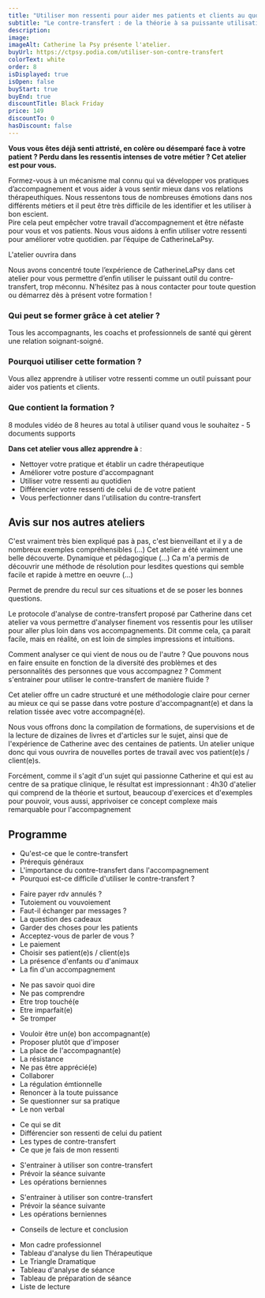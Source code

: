 ```yaml
---
title: "Utiliser mon ressenti pour aider mes patients et clients au quotidien."
subtitle: "Le contre-transfert : de la théorie à sa puissante utilisation pratique."
description:
image:
imageAlt: Catherine la Psy présente l'atelier.
buyUrl: https://ctpsy.podia.com/utiliser-son-contre-transfert
colorText: white
order: 8
isDisplayed: true
isOpen: false
buyStart: true
buyEnd: true
discountTitle: Black Friday
price: 149
discountTo: 0
hasDiscount: false
---
```


**Vous vous êtes déjà senti attristé, en colère ou désemparé face à votre patient ? Perdu dans les ressentis intenses de votre métier ? Cet atelier est pour vous.**

Formez-vous à un mécanisme mal connu qui va développer vos pratiques d’accompagnement et vous aider à vous sentir mieux dans vos relations thérapeuthiques. Nous ressentons tous de nombreuses émotions dans nos différents métiers et il peut être très difficile de les identifier et les utiliser à bon escient.  
Pire cela peut empêcher votre travail d’accompagnement et être néfaste pour vous et vos patients. Nous vous aidons à enfin utiliser votre ressenti pour améliorer votre quotidien.
par l’équipe de CatherineLaPsy.

<Countdown deadline="2022-05-15 00:00:00">L'atelier ouvrira dans</Countdown>

<pictos-atelier duration="4h30"></pictos-atelier>

<nuxt-img 
    class="my-6" src="images/ateliers/contre-transfert/extract1.png"  
    sizes="sm:600px"
    format="webp"
    width="600"
    height="400">
</nuxt-img>

Nous avons concentré toute l’expérience de CatherineLaPsy dans cet atelier pour vous permettre d’enfin utiliser le puissant outil du contre-transfert, trop méconnu.
N’hésitez pas à nous contacter pour toute question ou démarrez dès à présent votre formation !

### Qui peut se former grâce à cet atelier ?

Tous les accompagnants, les coachs et professionnels de santé qui gèrent une relation soignant-soigné.

### Pourquoi utiliser cette formation ?

Vous allez apprendre à utiliser votre ressenti comme un outil puissant pour aider vos patients et clients.

### Que contient la formation ?

8 modules vidéo de 8 heures au total à utiliser quand vous le souhaitez - 5 documents supports

<display-text display='frame'>

**Dans cet atelier vous allez apprendre à** :

- Nettoyer votre pratique et établir un cadre thérapeutique
- Améliorer votre posture d'accompagnant
- Utiliser votre ressenti au quotidien
- Différencier votre ressenti de celui de de votre patient
- Vous perfectionner dans l'utilisation du contre-transfert

</display-text>

## Avis sur nos autres ateliers

<testimonials>

<testimonial author="Sonia" image="woman1">
  C'est vraiment très bien expliqué pas à pas, c'est bienveillant et il y a de nombreux exemples compréhensibles (...)
</testimonial>

<testimonial author="Jeanne" image="woman2">
Cet atelier a été vraiment une belle découverte. Dynamique et pédagogique (...)
</testimonial>

<testimonial author="Cédric" image="man1">
Ca m'a permis de découvrir une méthode de résolution pour lesdites questions qui semble facile et rapide à mettre en oeuvre (...)
</testimonial>

<testimonial author="Jean-Michel" image="man2">Permet de prendre du recul sur ces situations et de se poser les bonnes questions.
</testimonial>

</section>

</testimonials>

<gallery :images='["images/ateliers/contre-transfert/gal1.jpg","images/ateliers/contre-transfert/gal2.jpg","images/ateliers/contre-transfert/gal3.jpg"]'></gallery>

Le protocole d'analyse de contre-transfert proposé par Catherine dans cet atelier va vous permettre d'analyser finement vos ressentis pour les utiliser pour aller plus loin dans vos accompagnements. Dit comme cela, ça parait facile, mais en réalité, on est loin de simples impressions et intuitions.

Comment analyser ce qui vient de nous ou de l'autre ? Que pouvons nous en faire ensuite en fonction de la diversité des problèmes et des personnalités des personnes que vous accompagnez ? Comment s'entrainer pour utiliser le contre-transfert de manière fluide ?

Cet atelier offre un cadre structuré et une méthodologie claire pour cerner au mieux ce qui se passe dans votre posture d'accompagnant(e) et dans la relation tissée avec votre accompagné(e).

Nous vous offrons donc la compilation de formations, de supervisions et de la lecture de dizaines de livres et d'articles sur le sujet, ainsi que de l'expérience de Catherine avec des centaines de patients. Un atelier unique donc qui vous ouvrira de nouvelles portes de travail avec vos patient(e)s / client(e)s.

Forcément, comme il s'agit d'un sujet qui passionne Catherine et qui est au centre de sa pratique clinique, le résultat est impressionnant : 4h30 d'atelier qui comprend de la théorie et surtout, beaucoup d'exercices et d'exemples pour pouvoir, vous aussi, apprivoiser ce concept complexe mais remarquable pour l'accompagnement

## Programme

<expandable title="Introduction">

- Qu'est-ce que le contre-transfert
- Prérequis généraux
- L'importance du contre-transfert dans l'accompagnement
- Pourquoi est-ce difficile d'utiliser le contre-transfert ?

</expandable>

<expandable title="Prérequis : le cadre ">

- Faire payer rdv annulés ?
- Tutoiement ou vouvoiement
- Faut-il échanger par messages ?
- La question des cadeaux
- Garder des choses pour les patients
- Acceptez-vous de parler de vous ?
- Le paiement
- Choisir ses patient(e)s / client(e)s
- La présence d'enfants ou d'animaux
- La fin d'un accompagnement

</expandable>

<expandable title="Prérequis : les peurs de l'accompagnant(e)">

- Ne pas savoir quoi dire
- Ne pas comprendre
- Etre trop touché(e
- Etre imparfait(e)
- Se tromper

</expandable>

<expandable title="Prérequis : la posture de l'accompagnant(e)">

- Vouloir être un(e) bon accompagnant(e)
- Proposer plutôt que d'imposer
- La place de l'accompagnant(e)
- La résistance
- Ne pas être apprécié(e)
- Collaborer
- La régulation émtionnelle
- Renoncer à la toute puissance
- Se questionner sur sa pratique
- Le non verbal

</expandable>

<expandable title="Utiliser son contre-transfert">

- Ce qui se dit
- Différencier son ressenti de celui du patient
- Les types de contre-transfert
- Ce que je fais de mon ressenti

</expandable>

<expandable title="S'entrainer">

- S'entrainer à utiliser son contre-transfert
- Prévoir la séance suivante
- Les opérations berniennes

</expandable>

<expandable title="S'entrainer">

- S'entrainer à utiliser son contre-transfert
- Prévoir la séance suivante
- Les opérations berniennes

</expandable>

<expandable title="Pour aller plus loin et conclusion">

- Conseils de lecture et conclusion

</expandable>

<expandable title="Documents supports">

- Mon cadre professionnel
- Tableau d'analyse du lien Thérapeutique
- Le Triangle Dramatique
- Tableau d'analyse de séance
- Tableau de préparation de séance
- Liste de lecture

</expandable>
